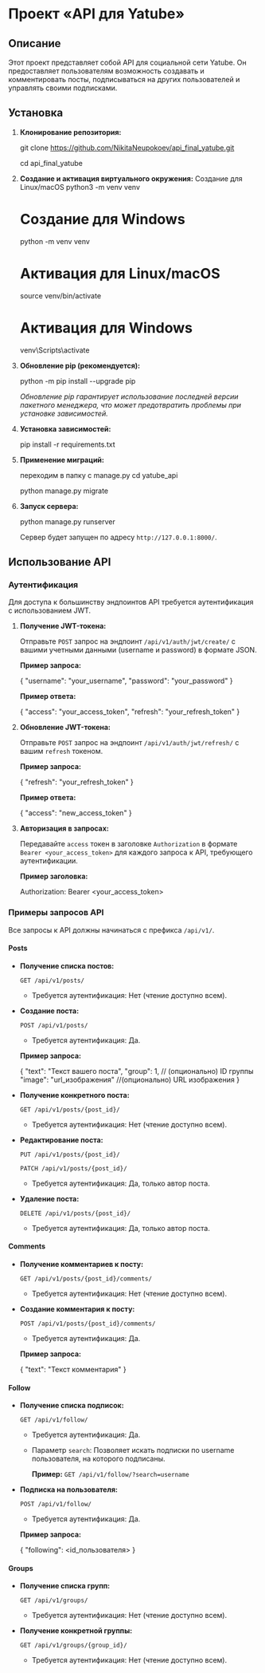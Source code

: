 # Проект «API для Yatube»

## Описание

Этот проект представляет собой API для социальной сети Yatube. Он предоставляет пользователям возможность создавать и комментировать посты, подписываться на других пользователей и управлять своими подписками.

## Установка

1.  **Клонирование репозитория:**

    git clone https://github.com/NikitaNeupokoev/api_final_yatube.git
    
    cd api_final_yatube

2.  **Создание и активация виртуального окружения:**
    Создание для Linux/macOS
    python3 -m venv venv
    # Создание для Windows
    python -m venv venv

    # Активация для Linux/macOS
    source venv/bin/activate
    # Активация для Windows
    venv\Scripts\activate

3.  **Обновление pip (рекомендуется):**

    python -m pip install --upgrade pip

    *Обновление pip гарантирует использование последней версии пакетного менеджера, что может предотвратить проблемы при установке зависимостей.*

4.  **Установка зависимостей:**

    pip install -r requirements.txt

5.  **Применение миграций:**
    
    переходим в папку с manage.py
    cd yatube_api

    python manage.py migrate

6.  **Запуск сервера:**

    python manage.py runserver

    Сервер будет запущен по адресу `http://127.0.0.1:8000/`.

## Использование API

### Аутентификация

Для доступа к большинству эндпоинтов API требуется аутентификация с использованием JWT.

1.  **Получение JWT-токена:**

    Отправьте `POST` запрос на эндпоинт `/api/v1/auth/jwt/create/` с вашими учетными данными (username и password) в формате JSON.

    **Пример запроса:**

    {
        "username": "your_username",
        "password": "your_password"
    }

    **Пример ответа:**

    {
        "access": "your_access_token",
        "refresh": "your_refresh_token"
    }

2.  **Обновление JWT-токена:**

    Отправьте `POST` запрос на эндпоинт `/api/v1/auth/jwt/refresh/` с вашим `refresh` токеном.

    **Пример запроса:**

    {
        "refresh": "your_refresh_token"
    }

    **Пример ответа:**

    {
        "access": "new_access_token"
    }

3.  **Авторизация в запросах:**

    Передавайте `access` токен в заголовке `Authorization` в формате `Bearer <your_access_token>` для каждого запроса к API, требующего аутентификации.

    **Пример заголовка:**

    Authorization: Bearer <your_access_token>

### Примеры запросов API

Все запросы к API должны начинаться с префикса `/api/v1/`.

#### Posts

*   **Получение списка постов:**

    `GET /api/v1/posts/`

    *   Требуется аутентификация: Нет (чтение доступно всем).

*   **Создание поста:**

    `POST /api/v1/posts/`

    *   Требуется аутентификация: Да.

    **Пример запроса:**

    {
        "text": "Текст вашего поста",
        "group": 1,      // (опционально) ID группы
        "image": "url_изображения" //(опционально) URL изображения
    }

*   **Получение конкретного поста:**

    `GET /api/v1/posts/{post_id}/`

    * Требуется аутентификация: Нет (чтение доступно всем).

*   **Редактирование поста:**

    `PUT /api/v1/posts/{post_id}/`

    `PATCH /api/v1/posts/{post_id}/`

    *   Требуется аутентификация: Да, только автор поста.

*   **Удаление поста:**

    `DELETE /api/v1/posts/{post_id}/`

    *   Требуется аутентификация: Да, только автор поста.

#### Comments

*   **Получение комментариев к посту:**

    `GET /api/v1/posts/{post_id}/comments/`

    *   Требуется аутентификация: Нет (чтение доступно всем).

*   **Создание комментария к посту:**

    `POST /api/v1/posts/{post_id}/comments/`

    *   Требуется аутентификация: Да.

    **Пример запроса:**

    {
        "text": "Текст комментария"
    }

#### Follow

*   **Получение списка подписок:**

    `GET /api/v1/follow/`

    *   Требуется аутентификация: Да.
    *   Параметр `search`:  Позволяет искать подписки по username пользователя, на которого подписаны.

        **Пример:** `GET /api/v1/follow/?search=username`

*   **Подписка на пользователя:**

    `POST /api/v1/follow/`

    *   Требуется аутентификация: Да.

    **Пример запроса:**

    {
        "following": <id_пользователя>
    }

#### Groups

*   **Получение списка групп:**

    `GET /api/v1/groups/`

    *   Требуется аутентификация: Нет (чтение доступно всем).

*   **Получение конкретной группы:**

    `GET /api/v1/groups/{group_id}/`

    *   Требуется аутентификация: Нет (чтение доступно всем).
